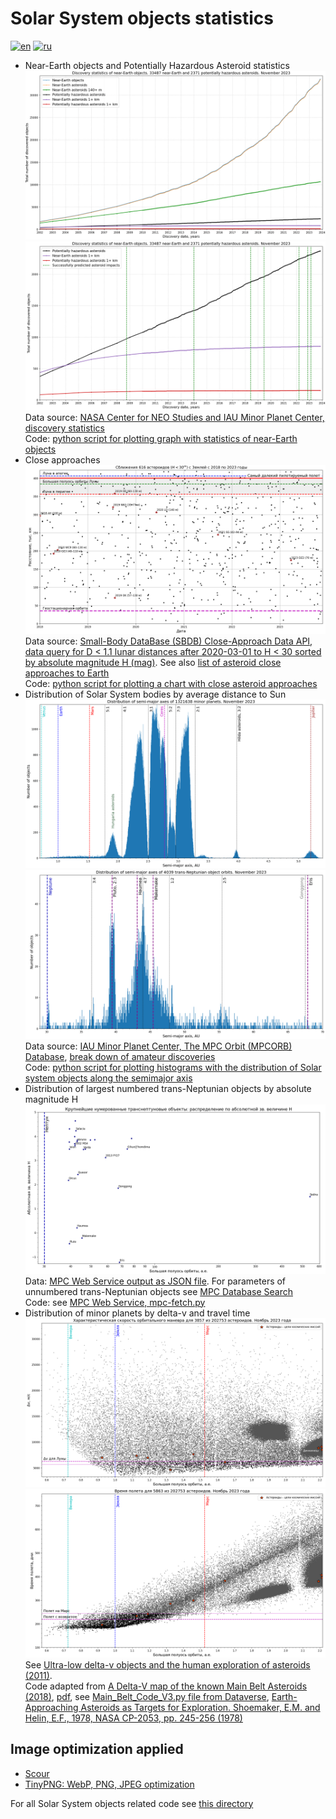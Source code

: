 # Solar System objects statistics

[![en](https://img.shields.io/badge/lang-en-red.svg)](README.md)
[![ru](https://img.shields.io/badge/lang-ru-green.svg)](README-ru.md)

* Near-Earth objects and Potentially Hazardous Asteroid statistics
![NEOs and PHAs cumulative statistics](./neo_pha_graph-2002.png "NEOs and PHAs cumulative statistics")
![PHAs cumulative statistics with successfully predicted asteroid impacts](./pha_graph_predicted_impacts-2002.png "PHAs cumulative statistics with successfully predicted asteroid impacts")
Data source: [NASA Center for NEO Studies and IAU Minor Planet Center, discovery statistics](https://cneos.jpl.nasa.gov/stats/)  
Code: [python script for plotting graph with statistics of near-Earth objects](../../src/astrodata/solarsystem/plot_neos_population_graph.py)
* Close approaches
![Asteroid close approaches at a distance of up to 1.1 LD](./asteroid-close-approaches-1ld-ru.png)
Data source: [Small-Body DataBase (SBDB) Close-Approach Data API](https://ssd-api.jpl.nasa.gov/doc/cad.html),
[data query for D < 1.1 lunar distances after 2020-03-01 to H < 30 sorted by absolute magnitude H (mag)](https://ssd-api.jpl.nasa.gov/cad.api?dist-max=1.1LD&date-min=2020-03-01&h-max=30&sort=h).
See also [list of asteroid close approaches to Earth](https://en.wikipedia.org/wiki/List_of_asteroid_close_approaches_to_Earth)  
Code: [python script for plotting a chart with close asteroid approaches](../../src/astrodata/solarsystem/plot_close_approaches.py)
* Distribution of Solar System bodies by average distance to Sun
![Distribution of minor planets by semi-major axis between Venus and Jupiter](./mpcorb-hist-a0.7-5.4.png "Distribution of minor planets by semi-major axis between Venus and Jupiter (histogram of 8000 bins)")
![Distribution of minor planets by semi-major axis beyond Neptune](./mpcorb-hist-a29-70.png "Distribution of minor planets by semi-major axis beyond Neptune (histogram of 900 bins)")
Data source: [IAU Minor Planet Center, The MPC Orbit (MPCORB) Database](https://minorplanetcenter.net/iau/MPCORB.html),
[break down of amateur discoveries](https://minorplanetcenter.net/iau/special/AmateurDiscoveries.txt)  
Code: [python script for plotting histograms with the distribution of Solar system objects along the semimajor axis](../../src/astrodata/solarsystem/plot_mpcorb_hist.py)
* Distribution of largest numbered trans-Neptunian objects by absolute magnitude H
![Distribution of largest numbered trans-Neptunian objects by absolute magnitude H](./tno-a-h-ru.png "Distribution of largest numbered trans-Neptunian objects by semi-major axis and absolute magnitude H")
Data: [MPC Web Service output as JSON file](../../data/solarsystem/tno-largest.json).
For parameters of unnumbered trans-Neptunian objects see [MPC Database Search](https://minorplanetcenter.net/db_search)  
Code: see [MPC Web Service, mpc-fetch.py](https://minorplanetcenter.net/web_service/)
* Distribution of minor planets by delta-v and travel time
![Distribution of minor planets by delta-v in semimajor axis range between 0.6 and 2.2](./mpcprb-deltav-a0.6-2.2-ru.png "Distribution of minor planets by delta-v in semimajor axis range between 0.6 and 2.2 with marked spacecraft targets")
![Distribution of minor planets by travel (transit) time in semimajor axis range between 0.6 and 2.2](./mpcprb-tt-a0.6-2.2-ru.png "Distribution of minor planets by travel (transit) time in semimajor axis range between 0.6 and 2.2 with marked spacecraft targets")  
See [Ultra-low delta-v objects and the human exploration of asteroids (2011)](https://ui.adsabs.harvard.edu/abs/2011P%26SS...59.1408E/abstract).  
Code adapted from [A Delta-V map of the known Main Belt Asteroids (2018)](https://ui.adsabs.harvard.edu/abs/2018AcAau.146...73T/abstract),
[pdf](https://planet4589.org/jcm/pubs/sci/papers/2018/Taylor18.pdf), see [Main_Belt_Code_V3.py file from Dataverse](https://dataverse.harvard.edu/dataverse/ElvisMBA),
[Earth-Approaching Asteroids as Targets for Exploration. Shoemaker, E.M. and Helin, E.F., 1978, NASA CP-2053, pp. 245-256 (1978)](https://ntrs.nasa.gov/api/citations/19780021079/downloads/19780021079.pdf)

## Image optimization applied

* [Scour](https://github.com/scour-project/scour)
* [TinyPNG: WebP, PNG, JPEG optimization](https://tinypng.com/)

For all Solar System objects related code see [this directory](../../src/astrodata/solarsystem/)
